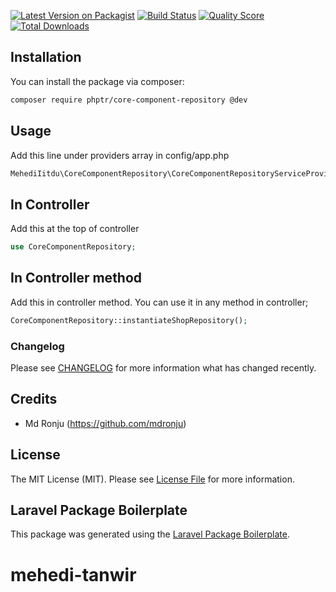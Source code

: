 
[![Latest Version on Packagist](https://img.shields.io/packagist/v/mehedi-tanwir/core-component-repository.svg?style=flat-square)](https://packagist.org/packages/mehedi-tanwir/core-component-repository)
[![Build Status](https://img.shields.io/travis/mehedi-tanwir/core-component-repository/master.svg?style=flat-square)](https://travis-ci.org/mehedi-tanwir/core-component-repository)
[![Quality Score](https://img.shields.io/scrutinizer/g/mehedi-tanwir/core-component-repository.svg?style=flat-square)](https://scrutinizer-ci.com/g/mehedi-tanwir/core-component-repository)
[![Total Downloads](https://img.shields.io/packagist/dt/mehedi-tanwir/core-component-repository.svg?style=flat-square)](https://packagist.org/packages/mehedi-tanwir/core-component-repository)

## Installation

You can install the package via composer:

```bash
composer require phptr/core-component-repository @dev
```

## Usage
Add this line under providers array in config/app.php
``` php
MehediIitdu\CoreComponentRepository\CoreComponentRepositoryServiceProvider::class
```
## In Controller 
Add this at the top of controller 
``` php
use CoreComponentRepository;
```
## In Controller method
Add this in controller method. You can use it in any method in controller;
``` php
CoreComponentRepository::instantiateShopRepository();
```
### Changelog

Please see [CHANGELOG](CHANGELOG.md) for more information what has changed recently.

## Credits

- Md Ronju (https://github.com/mdronju)

## License

The MIT License (MIT). Please see [License File](LICENSE.md) for more information.

## Laravel Package Boilerplate

This package was generated using the [Laravel Package Boilerplate](https://laravelpackageboilerplate.com).
# mehedi-tanwir
